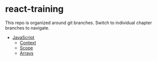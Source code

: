 # react-training

This repo is organized around git branches. Switch to individual chapter branches to navigate. 

* [JavaScript](javascript/JavaScript.md)
  * [Context](javascript/Context.md)
  * [Scope](javascript/Scope.md)
  * [Arrays](javascript/Arrays.md)